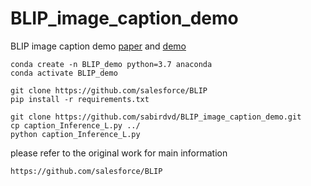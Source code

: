 # BLIP_image_caption_demo
BLIP image caption demo [paper](https://arxiv.org/abs/2201.12086) and [demo](https://colab.research.google.com/github/salesforce/BLIP/blob/main/demo.ipynb)

```
conda create -n BLIP_demo python=3.7 anaconda
conda activate BLIP_demo
```

```
git clone https://github.com/salesforce/BLIP
pip install -r requirements.txt

git clone https://github.com/sabirdvd/BLIP_image_caption_demo.git
cp caption_Inference_L.py ../
python caption_Inference_L.py
```

please refer to the original work for main information

```
https://github.com/salesforce/BLIP
```
